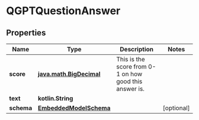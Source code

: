 
# QGPTQuestionAnswer

## Properties
Name | Type | Description | Notes
------------ | ------------- | ------------- | -------------
**score** | [**java.math.BigDecimal**](java.math.BigDecimal.md) | This is the score from 0-1 on how good this answer is. | 
**text** | **kotlin.String** |  | 
**schema** | [**EmbeddedModelSchema**](EmbeddedModelSchema.md) |  |  [optional]



